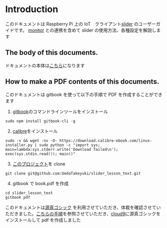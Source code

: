 # Introduction

このドキュメントは Raspberry Pi 上の IoT　クライアント[slider](https://github.com/UedaTakeyuki/slider) のユーザーガイドです。
[monitor](https://github.com/UedaTakeyuki/monitor) との連携を含めて slider の使用方法、各種設定を解説します


## The body of this documents.
ドキュメントの本体は[こちら](SUMMARY.md)になります  


## How to make a PDF contents of this documents.

このドキュメントは gitbook を使って以下の手順で PDF を作成することができます  

1. [gitbook](https://www.gitbook.com)のコマンドラインツールをインストール
```
sudo npm install gitbook-cli -g
```

2. [calibre](http://calibre-ebook.com/download_linux)をインストール
```
sudo -v && wget -nv -O- https://download.calibre-ebook.com/linux-installer.py | sudo python -c "import sys; main=lambda:sys.stderr.write('Download failed\n'); exec(sys.stdin.read()); main()"
```

3. [このプロジェクト](https://github.com/UedaTakeyuki/slider_lesson_text)を clone
```
git clone git@github.com:UedaTakeyuki/slider_lesson_text.git
```

4. gitbook で book.pdf を作成
```
cd slider_lesson_text
gitbook pdf
```

このドキュメントは[源真ゴシック](http://jikasei.me/font/genshin/) を利用させていただき、体裁を確認させていただきました。[こちらの手順](http://backport.net/blog/2016/09/06/pdf_embedded_japanese_font/)を参照させていただき、[cloud9](https://c9.io)に源真ゴシックをインストールして pdf を作成しました

